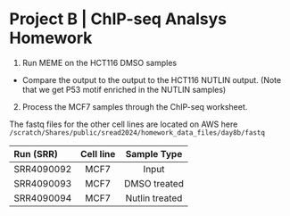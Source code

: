 # Project B | ChIP-seq Analsys Homework

1. Run MEME on the HCT116 DMSO samples

- Compare the output to the output to the HCT116 NUTLIN output. (Note that we get P53 motif enriched in the NUTLIN samples)

2. Process the MCF7 samples through the ChIP-seq worksheet.

The fastq files for the other cell lines are located on AWS here `/scratch/Shares/public/sread2024/homework_data_files/day8b/fastq`

| Run (SRR)         | Cell line  | Sample Type     |
| :---------------- | :-------:  | :-------------: |
| SRR4090092        |  MCF7      | Input           |
| SRR4090093        |  MCF7      | DMSO treated    |
| SRR4090094        |  MCF7      | Nutlin treated  |


